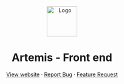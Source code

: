 <div align="center">
    <a href="https://kw1c-artemis.netlify.app/">
        <img src="public/logo.png" alt="Logo" width="80" height="80" />
    </a>
    <h1>Artemis - Front end</h1>
    <p></p>
    <a href="https://kw1c-artemis.netlify.app/">View website</a>
    ·
    <a href="https://github.com/Markiesch/Artemis/issues">Report Bug</a>
    ·
    <a href="https://github.com/Markiesch/Artemis/issues">Feature Request</a>
</div>
